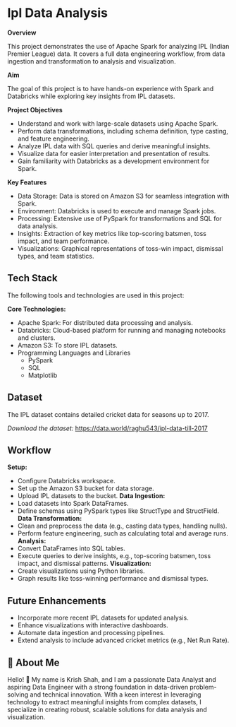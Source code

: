 
# Ipl Data Analysis

**Overview**

This project demonstrates the use of Apache Spark for analyzing IPL (Indian Premier League) data. It covers a full data engineering workflow, from data ingestion and transformation to analysis and visualization. 

**Aim** 

 The goal of this project is to have hands-on experience with Spark and Databricks while exploring key insights from IPL datasets.

**Project Objectives**

- Understand and work with large-scale datasets using Apache Spark.
- Perform data transformations, including schema definition, type casting, and feature engineering.
- Analyze IPL data with SQL queries and derive meaningful insights.
- Visualize data for easier interpretation and presentation of results.
- Gain familiarity with Databricks as a development environment for Spark.

**Key Features**

- Data Storage: Data is stored on Amazon S3 for seamless integration with Spark.
- Environment: Databricks is used to execute and manage Spark jobs.
- Processing: Extensive use of PySpark for transformations and SQL for data analysis.
- Insights: Extraction of key metrics like top-scoring batsmen, toss impact, and team performance.
- Visualizations: Graphical representations of toss-win impact, dismissal types, and team statistics.





## Tech Stack

The following tools and technologies are used in this project:

**Core Technologies:**

- Apache Spark: For distributed data processing and analysis.
- Databricks: Cloud-based platform for running and managing notebooks and clusters.
- Amazon S3: To store IPL datasets.
- Programming Languages and Libraries
  - PySpark
  - SQL
  - Matplotlib

## Dataset
The IPL dataset contains detailed cricket data for seasons up to 2017.

*Download the dataset:*
https://data.world/raghu543/ipl-data-till-2017

## Workflow

**Setup:**
- Configure Databricks workspace.
- Set up the Amazon S3 bucket for data storage.
- Upload IPL datasets to the bucket.
**Data Ingestion:**
- Load datasets into Spark DataFrames.
- Define schemas using PySpark types like StructType and StructField.
**Data Transformation:**
- Clean and preprocess the data (e.g., casting data types, handling nulls).
- Perform feature engineering, such as calculating total and average runs.
**Analysis:**
- Convert DataFrames into SQL tables.
- Execute queries to derive insights, e.g., top-scoring batsmen, toss impact, and dismissal patterns.
**Visualization:**
- Create visualizations using Python libraries.
- Graph results like toss-winning performance and dismissal types.


## Future Enhancements

- Incorporate more recent IPL datasets for updated analysis.
- Enhance visualizations with interactive dashboards.
- Automate data ingestion and processing pipelines.
- Extend analysis to include advanced cricket metrics (e.g., Net Run Rate).


## 🚀 About Me
Hello! 👋 My name is Krish Shah, and I am a passionate Data Analyst and aspiring Data Engineer with a strong foundation in data-driven problem-solving and technical innovation. With a keen interest in leveraging technology to extract meaningful insights from complex datasets, I specialize in creating robust, scalable solutions for data analysis and visualization.


